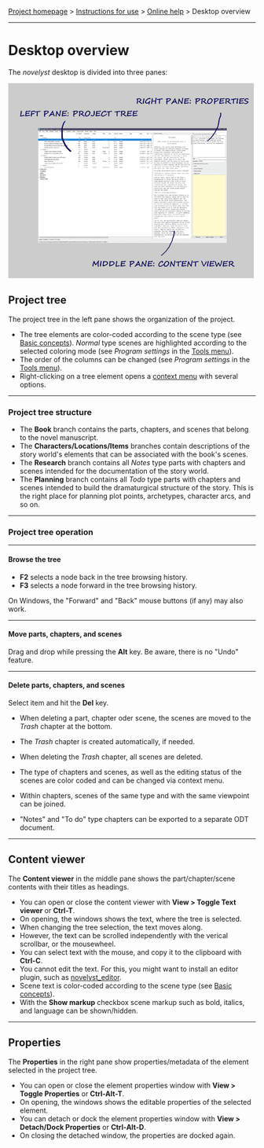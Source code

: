[Project homepage](../index) > [Instructions for use](../usage) > [Online help](help) > Desktop overview

--- 

# Desktop overview


The *novelyst* desktop is divided into three panes:

![Desktop](../Screenshots/desktop01.png)

## Project tree

The project tree in the left pane shows the organization of the project.

- The tree elements are color-coded according to the scene type (see [Basic concepts](basic_concepts)). *Normal* type scenes are highlighted according to the selected coloring mode (see *Program settings* in the [Tools menu](tools_menu)).
- The order of the columns can be changed (see *Program settings* in the [Tools menu](tools_menu)).
- Right-clicking on a tree element opens a [context menu](tree_context_menu) with several options. 

---

### Project tree structure

- The **Book** branch contains the parts, chapters, and scenes that belong to the novel manuscript.
- The **Characters/Locations/Items** branches contain descriptions of the story world's elements that can be associated with the book's scenes.
- The **Research** branch contains all *Notes* type parts with chapters and scenes intended for the documentation of the story world.
- The **Planning** branch contains all *Todo* type parts with chapters and scenes intended to build the dramaturgical structure of the story. This is the right place for planning plot points, archetypes, character arcs, and so on. 

---

### Project tree operation

---

#### Browse the tree

- **F2** selects a node back in the tree browsing history.
- **F3** selects a node forward in the tree browsing history.

On Windows, the "Forward" and "Back" mouse buttons (if any) may also work.

---

#### Move parts, chapters, and scenes

Drag and drop while pressing the **Alt** key. Be aware, there is no "Undo" feature. 

---

#### Delete parts, chapters, and scenes

Select item and hit the **Del** key.

- When deleting a part, chapter oder scene, the scenes are moved to the _Trash_ chapter at the bottom. 
- The _Trash_ chapter is created automatically, if needed. 
- When deleting the _Trash_ chapter, all scenes are deleted.

- The type of chapters and scenes, as well as the editing status of the scenes are color coded and can be changed via context menu.
- Within chapters, scenes of the same type and with the same viewpoint can be joined.
- "Notes" and "To do" type chapters can be exported to a separate ODT document. 

---

## Content viewer

The **Content viewer** in the middle pane shows the part/chapter/scene contents with their titles as headings.

- You can open or close the content viewer with **View > Toggle Text viewer** or **Ctrl-T**.
- On opening, the windows shows the text, where the tree is selected.
- When changing the tree selection, the text moves along.
- However, the text can be scrolled independently with the verical scrollbar, or the mousewheel. 
- You can select text with the mouse, and copy it to the clipboard with **Ctrl-C**.
- You cannot edit the text. For this, you might want to install an editor plugin, such as [novelyst_editor](https://peter88213.github.io/novelyst_editor/).
- Scene text is color-coded according to the scene type (see [Basic concepts](basic_concepts)).
- With the **Show markup** checkbox scene markup such as bold, italics, and language can be shown/hidden.

---

## Properties
The **Properties** in the right pane show properties/metadata of the element selected in the project tree. 

- You can open or close the element properties window with **View > Toggle Properties** or **Ctrl-Alt-T**.
- On opening, the windows shows the editable properties of the selected element.
- You can detach or dock the element properties window with **View > Detach/Dock Properties** or **Ctrl-Alt-D**.
- On closing the detached window, the properties are docked again.



